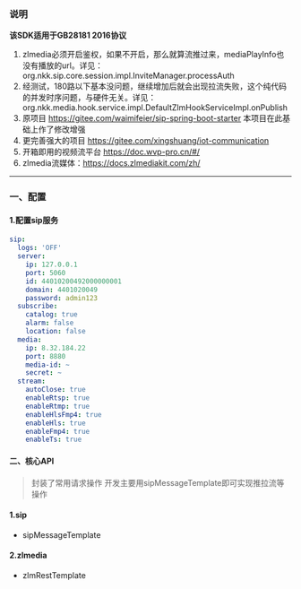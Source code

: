 ### 说明
**该SDK适用于GB28181 2016协议**
1. zlmedia必须开启鉴权，如果不开启，那么就算流推过来，mediaPlayInfo也没有播放的url。详见：org.nkk.sip.core.session.impl.InviteManager.processAuth
2. 经测试，180路以下基本没问题，继续增加后就会出现拉流失败，这个纯代码的并发时序问题，与硬件无关。详见：org.nkk.media.hook.service.impl.DefaultZlmHookServiceImpl.onPublish
3. 原项目 https://gitee.com/waimifeier/sip-spring-boot-starter 本项目在此基础上作了修改增强
4. 更完善强大的项目 https://gitee.com/xingshuang/iot-communication
5. 开箱即用的视频流平台 https://doc.wvp-pro.cn/#/
6. zlmedia流媒体：https://docs.zlmediakit.com/zh/
___
### 一、配置

#### 1.配置sip服务
```yaml
sip:
  logs: 'OFF'
  server:
    ip: 127.0.0.1
    port: 5060
    id: 44010200492000000001
    domain: 4401020049
    password: admin123
  subscribe:
    catalog: true
    alarm: false
    location: false
  media:
    ip: 8.32.184.22
    port: 8880
    media-id: ~
    secret: ~
  stream:
    autoClose: true
    enableRtsp: true
    enableRtmp: true
    enableHlsFmp4: true
    enableHls: true
    enableFmp4: true
    enableTs: true
```

#### 二、核心API
> 封装了常用请求操作
开发主要用sipMessageTemplate即可实现推拉流等操作
#### 1.sip
- sipMessageTemplate
#### 2.zlmedia
- zlmRestTemplate

